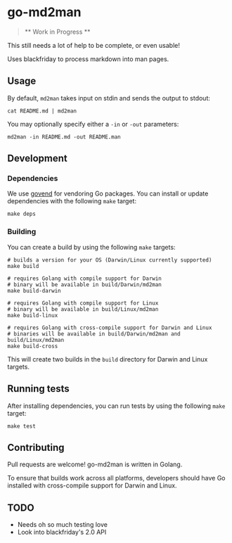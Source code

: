 # go-md2man

> ** Work in Progress **

This still needs a lot of help to be complete, or even usable!

Uses blackfriday to process markdown into man pages.

## Usage

By default, `md2man` takes input on stdin and sends the output to stdout:

```shell
cat README.md | md2man
```

You may optionally specify either a `-in` or `-out` parameters:

```shell
md2man -in README.md -out README.man
```

## Development

### Dependencies

We use [govend](https://github.com/govend/govend) for vendoring Go packages.
You can install or update dependencies with the following `make` target:

```shell
make deps
```

### Building

You can create a build by using the following `make` targets:

```shell
# builds a version for your OS (Darwin/Linux currently supported)
make build

# requires Golang with compile support for Darwin
# binary will be available in build/Darwin/md2man
make build-darwin

# requires Golang with compile support for Linux
# binary will be available in build/Linux/md2man
make build-linux

# requires Golang with cross-compile support for Darwin and Linux
# binaries will be available in build/Darwin/md2man and build/Linux/md2man
make build-cross
```

This will create two builds in the `build` directory for Darwin and 
Linux targets.

## Running tests

After installing dependencies, you can run tests by using the following
`make` target:

```shell
make test
```

## Contributing

Pull requests are welcome! go-md2man is written in Golang.

To ensure that builds work across all platforms, developers should have
Go installed with cross-compile support for Darwin and Linux.

## TODO

- Needs oh so much testing love
- Look into blackfriday's 2.0 API
